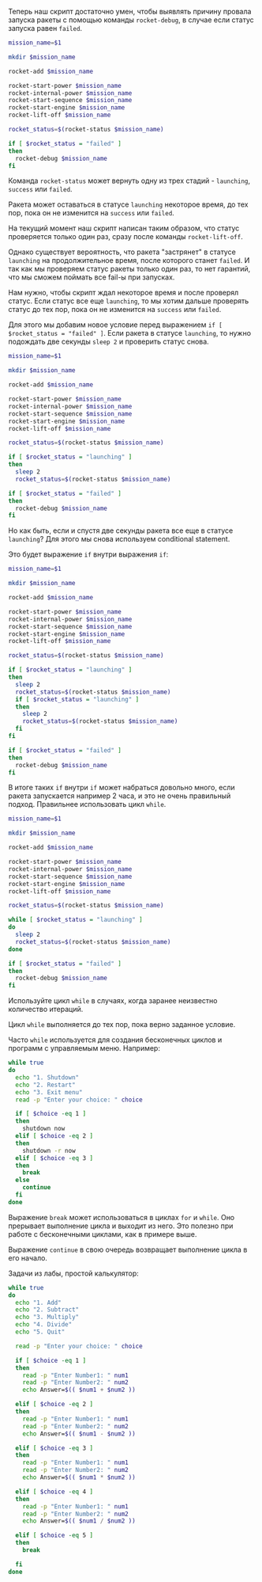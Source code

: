 Теперь наш скрипт достаточно умен, чтобы выявлять причину провала запуска ракеты с помощью команды `rocket-debug`, в случае если статус запуска равен `failed`.

```bash
mission_name=$1

mkdir $mission_name

rocket-add $mission_name

rocket-start-power $mission_name
rocket-internal-power $mission_name
rocket-start-sequence $mission_name
rocket-start-engine $mission_name
rocket-lift-off $mission_name

rocket_status=$(rocket-status $mission_name)

if [ $rocket_status = "failed" ]
then
  rocket-debug $mission_name
fi
```

Команда `rocket-status` может вернуть одну из трех стадий - `launching`, `success` или `failed`.

Ракета может оставаться в статусе `launching` некоторое время, до тех пор, пока он не изменится на `success` или `failed`.

На текущий момент наш скрипт написан таким образом, что статус проверяется только один раз, сразу после команды `rocket-lift-off`.

Однако существует вероятность, что ракета "застрянет" в статусе `launching` на продолжительное время, после которого станет `failed`. И так как мы проверяем статус ракеты только один раз, то нет гарантий, что мы сможем поймать все fail-ы при запусках.

Нам нужно, чтобы скрипт ждал некоторое время и после проверял статус. Если статус все еще `launching`, то мы хотим дальше проверять статус до тех пор, пока он не изменится на `success` или `failed`.

Для этого мы добавим новое условие перед выражением `if [ $rocket_status = "failed" ]`. Если ракета в статусе `launching`, то нужно подождать две секунды `sleep 2` и проверить статус снова.

```bash
mission_name=$1

mkdir $mission_name

rocket-add $mission_name

rocket-start-power $mission_name
rocket-internal-power $mission_name
rocket-start-sequence $mission_name
rocket-start-engine $mission_name
rocket-lift-off $mission_name

rocket_status=$(rocket-status $mission_name)

if [ $rocket_status = "launching" ]
then
  sleep 2
  rocket_status=$(rocket-status $mission_name)

if [ $rocket_status = "failed" ]
then
  rocket-debug $mission_name
fi
```

Но как быть, если и спустя две секунды ракета все еще в статусе `launching`? Для этого мы снова используем conditional statement.

Это будет выражение `if` внутри выражения `if`:

```bash
mission_name=$1

mkdir $mission_name

rocket-add $mission_name

rocket-start-power $mission_name
rocket-internal-power $mission_name
rocket-start-sequence $mission_name
rocket-start-engine $mission_name
rocket-lift-off $mission_name

rocket_status=$(rocket-status $mission_name)

if [ $rocket_status = "launching" ]
then
  sleep 2
  rocket_status=$(rocket-status $mission_name)
  if [ $rocket_status = "launching" ]
  then
    sleep 2
    rocket_status=$(rocket-status $mission_name)
  fi
fi

if [ $rocket_status = "failed" ]
then
  rocket-debug $mission_name
fi
```

В итоге таких `if` внутри `if` может набраться довольно много, если ракета запускается например 2 часа, и это не очень правильный подход. Правильнее использовать цикл `while`.

```bash
mission_name=$1

mkdir $mission_name

rocket-add $mission_name

rocket-start-power $mission_name
rocket-internal-power $mission_name
rocket-start-sequence $mission_name
rocket-start-engine $mission_name
rocket-lift-off $mission_name

rocket_status=$(rocket-status $mission_name)

while [ $rocket_status = "launching" ]
do
  sleep 2
  rocket_status=$(rocket-status $mission_name)
done

if [ $rocket_status = "failed" ]
then
  rocket-debug $mission_name
fi
```

Используйте цикл `while` в случаях, когда заранее неизвестно количество итераций.

Цикл `while` выполняется до тех пор, пока верно заданное условие.

Часто `while` используется для создания бесконечных циклов и программ с управляемым меню. Например:

```bash
while true
do
  echo "1. Shutdown"
  echo "2. Restart"
  echo "3. Exit menu"
  read -p "Enter your choice: " choice

  if [ $choice -eq 1 ]
  then
    shutdown now
  elif [ $choice -eq 2 ]
  then
    shutdown -r now
  elif [ $choice -eq 3 ]
  then
    break
  else
    continue
  fi
done
```

Выражение `break` может использоваться в циклах `for` и `while`. Оно прерывает выполнение цикла и выходит из него. Это полезно при работе с бесконечными циклами, как в примере выше.

Выражение `continue` в свою очередь возвращает выполнение цикла в его начало.

Задачи из лабы, простой калькулятор:

```bash
while true
do
  echo "1. Add"
  echo "2. Subtract"
  echo "3. Multiply"
  echo "4. Divide"
  echo "5. Quit"

  read -p "Enter your choice: " choice

  if [ $choice -eq 1 ]
  then
    read -p "Enter Number1: " num1
    read -p "Enter Number2: " num2
    echo Answer=$(( $num1 + $num2 ))

  elif [ $choice -eq 2 ]
  then
    read -p "Enter Number1: " num1
    read -p "Enter Number2: " num2
    echo Answer=$(( $num1 - $num2 ))

  elif [ $choice -eq 3 ]
  then
    read -p "Enter Number1: " num1
    read -p "Enter Number2: " num2
    echo Answer=$(( $num1 * $num2 ))

  elif [ $choice -eq 4 ]
  then
    read -p "Enter Number1: " num1
    read -p "Enter Number2: " num2
    echo Answer=$(( $num1 / $num2 ))

  elif [ $choice -eq 5 ]
  then
    break

  fi
done
```